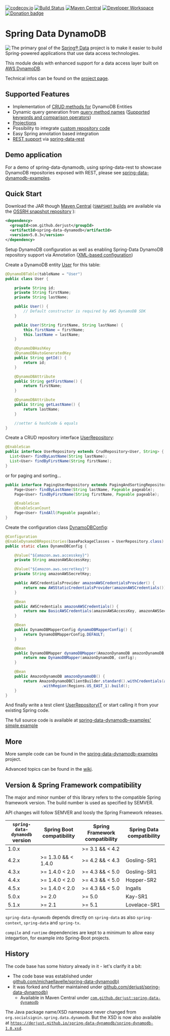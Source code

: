 [![codecov.io](https://codecov.io/github/derjust/spring-data-dynamodb/coverage.svg?branch=master)](https://codecov.io/github/derjust/spring-data-dynamodb?branch=master) [![Build Status](https://travis-ci.org/derjust/spring-data-dynamodb.svg?branch=master)](https://travis-ci.org/derjust/spring-data-dynamodb) 
[![Maven Central](https://maven-badges.herokuapp.com/maven-central/com.github.derjust/spring-data-dynamodb/badge.svg)](https://search.maven.org/search?q=g:com.github.derjust)
[![Developer Workspace](https://codenvy.io/factory/resources/codenvy-contribute.svg)](https://codenvy.io/f?user=userrzonfqnofgrmfxjx&amp;name=spring-data-dynamodb)
[![Donation badge](https://img.shields.io/badge/Donate-%F0%9F%92%B8-DAA520.svg)](DONATION.md)



# Spring  Data DynamoDB #

<img align="left" src="https://derjust.github.io/spring-data-dynamodb/banner/spring-data-dynamodb.png" />

The primary goal of the [Spring® Data](https://projects.spring.io/spring-data/) project is to make it easier to build Spring-powered applications that use data access technologies.

This module deals with enhanced support for a data access layer built on [AWS DynamoDB](https://aws.amazon.com/dynamodb/).

Technical infos can be found on the [project page](https://derjust.github.io/spring-data-dynamodb/).

## Supported Features ##

* Implementation of [CRUD methods for](https://docs.spring.io/spring-data/commons/docs/current/reference/html/#repositories.definition) DynamoDB Entities
* Dynamic query generation from [query method names](https://docs.spring.io/spring-data/commons/docs/current/reference/html/#repositories.query-methods.query-creation) ([Supported keywords and comparison operators](https://github.com/derjust/spring-data-dynamodb/wiki/Supported-Spring-Data-Comparison-Operators))
* [Projections](https://github.com/derjust/spring-data-dynamodb/wiki/Projections)
* Possibility to integrate [custom repository code](https://github.com/derjust/spring-data-dynamodb/wiki/Custom-repository-implementations)
* Easy Spring annotation based integration
* [REST support](https://github.com/derjust/spring-data-dynamodb-examples/blob/master/README-rest.md) via [spring-data-rest](https://projects.spring.io/spring-data-rest/)

## Demo application ##

For a demo of spring-data-dynamodb, using spring-data-rest to showcase DynamoDB repositories exposed with REST,
please see [spring-data-dynamodb-examples](https://github.com/derjust/spring-data-dynamodb-examples).

## Quick Start ##

Download the JAR though [Maven Central](http://mvnrepository.com/artifact/com.github.derjust/spring-data-dynamodb) ([`SNAPSHOT` builds](https://oss.sonatype.org/content/repositories/snapshots/com/github/derjust/spring-data-dynamodb/) are available via the [OSSRH snapshot repository](https://stackoverflow.com/a/7717234/25332) ):

```xml
<dependency>
  <groupId>com.github.derjust</groupId>
  <artifactId>spring-data-dynamodb</artifactId>
  <version>5.0.3</version>
</dependency>
```

Setup DynamoDB configuration as well as enabling Spring-Data DynamoDB repository support via Annotation ([XML-based configuration](wiki/Quick-Start---XML-based-configuration))

Create a DynamoDB entity [User](https://github.com/derjust/spring-data-dynamodb-examples/blob/master/src/main/java/com/github/derjust/spring_data_dynamodb_examples/simple/User.java) for this table:

```java
@DynamoDBTable(tableName = "User")
public class User {

	private String id;
	private String firstName;
	private String lastName;

	public User() {
		// Default constructor is required by AWS DynamoDB SDK
	}

	public User(String firstName, String lastName) {
		this.firstName = firstName;
		this.lastName = lastName;
	}

	@DynamoDBHashKey
	@DynamoDBAutoGeneratedKey
	public String getId() {
		return id;
	}

	@DynamoDBAttribute
	public String getFirstName() {
		return firstName;
	}

	@DynamoDBAttribute
	public String getLastName() {
		return lastName;
	}

	//setter & hashCode & equals
}
```

Create a CRUD repository interface [UserRepository](https://github.com/derjust/spring-data-dynamodb-examples/blob/master/src/main/java/com/github/derjust/spring_data_dynamodb_examples/simple/UserRepository.java):

```java
@EnableScan
public interface UserRepository extends CrudRepository<User, String> {
  List<User> findByLastName(String lastName);
  List<User> findByFirstName(String firstName);
}
```

or for paging and sorting...

```java
public interface PagingUserRepository extends PagingAndSortingRepository<User, String> {
	Page<User> findByLastName(String lastName, Pageable pageable);
	Page<User> findByFirstName(String firstName, Pageable pageable);

	@EnableScan
	@EnableScanCount
	Page<User> findAll(Pageable pageable);
}
```

Create the configuration class [DynamoDBConfig](https://github.com/derjust/spring-data-dynamodb-examples/blob/master/src/test/java/com/github/derjust/spring_data_dynamodb_examples/simple/UserRepositoryIT.java#L61):
```java
@Configuration
@EnableDynamoDBRepositories(basePackageClasses = UserRepository.class)
public static class DynamoDBConfig {

	@Value("${amazon.aws.accesskey}")
	private String amazonAWSAccessKey;

	@Value("${amazon.aws.secretkey}")
	private String amazonAWSSecretKey;

	public AWSCredentialsProvider amazonAWSCredentialsProvider() {
		return new AWSStaticCredentialsProvider(amazonAWSCredentials());
	}

	@Bean
	public AWSCredentials amazonAWSCredentials() {
		return new BasicAWSCredentials(amazonAWSAccessKey, amazonAWSSecretKey);
	}

	@Bean
	public DynamoDBMapperConfig dynamoDBMapperConfig() {
		return DynamoDBMapperConfig.DEFAULT;
	}

	@Bean
	public DynamoDBMapper dynamoDBMapper(AmazonDynamoDB amazonDynamoDB, DynamoDBMapperConfig config) {
		return new DynamoDBMapper(amazonDynamoDB, config);
	}

	@Bean
	public AmazonDynamoDB amazonDynamoDB() {
		return AmazonDynamoDBClientBuilder.standard().withCredentials(amazonAWSCredentialsProvider())
				.withRegion(Regions.US_EAST_1).build();
	}
}
```

And finally write a test client [UserRepositoryIT](https://github.com/derjust/spring-data-dynamodb-examples/blob/master/src/test/java/com/github/derjust/spring_data_dynamodb_examples/simple/UserRepositoryIT.java) or start calling it from your existing Spring code.


The full source code is available at [spring-data-dynamodb-examples' simple example](https://github.com/derjust/spring-data-dynamodb-examples/blob/master/README-simple.md)

## More
More sample code can be found in the [spring-data-dynamodb-examples](https://github.com/derjust/spring-data-dynamodb-examples) project.

Advanced topics can be found in the [wiki](https://github.com/derjust/spring-data-dynamodb/wiki).


## Version & Spring Framework compatibility ##

The major and minor number of this library refers to the compatible Spring framework version. The build number is used as specified by SEMVER.

API changes will follow SEMVER and loosly the Spring Framework releases.

| `spring-data-dynamodb` version  | Spring Boot compatibility      |Spring Framework compatibility  | Spring Data compatibility |
| ------------------------------- | ------------------------------ | ------------------------------ | ------------------------- |
| 1.0.x                           |                                | >= 3.1 && < 4.2                |                           |
| 4.2.x                           | >= 1.3.0 && < 1.4.0            | >= 4.2 && < 4.3                | Gosling-SR1               |
| 4.3.x                           | >= 1.4.0 < 2.0                 | >= 4.3 && < 5.0                | Gosling-SR1               |
| 4.4.x                           | >= 1.4.0 < 2.0                 | >= 4.3 && < 5.0                | Hopper-SR2                |
| 4.5.x                           | >= 1.4.0 < 2.0                 | >= 4.3 && < 5.0                | Ingalls                   |
| 5.0.x                           | >= 2.0                         | >= 5.0                         | Kay-SR1                   |
| 5.1.x                           | >= 2.1                         | >= 5.1                         | Lovelace-SR1              |
`spring-data-dynamodb` depends directly on `spring-data` as also `spring-context`, `spring-data` and `spring-tx`.

`compile` and `runtime` dependencies are kept to a minimum to allow easy integartion, for example into 
Spring-Boot projects.

## History
The code base has some history already in it - let's clarify it a bit:
* The code base was established under [github.com/michaellavelle/spring-data-dynamodb)](https://github.com/michaellavelle/spring-data-dynamodb)
* It was forked and further maintained under [github.com/derjust/spring-data-dynamodb)](https://github.com/derjust/spring-data-dynamodb) 
    * Available in Maven Central under [`com.github.derjust:spring-data-dynamodb`](http://central.maven.org/maven2/com/github/derjust/spring-data-dynamodb/)

The Java package name/XSD namespace never changed from `org.socialsignin.spring.data.dynamodb`.
But the XSD is now also available at [`https://derjust.github.io/spring-data-dynamodb/spring-dynamodb-1.0.xsd`](https://derjust.github.io/spring-data-dynamodb/spring-dynamodb-1.0.xsd).
